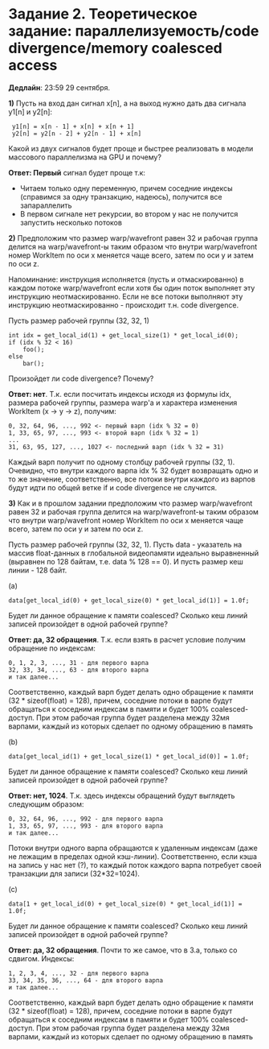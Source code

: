 # Задание 2. Теоретическое задание: параллелизуемость/code divergence/memory coalesced access

**Дедлайн**: 23:59 29 сентября.

**1)** Пусть на вход дан сигнал x[n], а на выход нужно дать два сигнала y1[n] и y2[n]:

```
 y1[n] = x[n - 1] + x[n] + x[n + 1]
 y2[n] = y2[n - 2] + y2[n - 1] + x[n]
```

Какой из двух сигналов будет проще и быстрее реализовать в модели массового параллелизма на GPU и почему?

**Ответ: Первый** сигнал будет проще т.к:
* Читаем только одну переменную, причем соседние индексы (справимся за одну транзакцию, надеюсь), получится все запараллелить
* В первом сигнале нет рекурсии, во втором у нас не получится запустить несколько потоков

**2)** Предположим что размер warp/wavefront равен 32 и рабочая группа делится
на warp/wavefront-ы таким образом что внутри warp/wavefront
номер WorkItem по оси x меняется чаще всего, затем по оси y и затем по оси z.

Напоминание: инструкция исполняется (пусть и отмаскированно) в каждом потоке warp/wavefront если хотя бы один поток выполняет эту инструкцию неотмаскированно. Если не все потоки выполняют эту инструкцию неотмаскированно - происходит т.н. code divergence.

Пусть размер рабочей группы (32, 32, 1)

```
int idx = get_local_id(1) + get_local_size(1) * get_local_id(0);
if (idx % 32 < 16)
    foo();
else
    bar();
```

Произойдет ли code divergence? Почему?

**Ответ: нет**. Т.к. если посчитать индексы исходя из формулы idx, размера рабочей группы, размера warp'а и характера изменения WorkItem (x -> y -> z), получим:

```
0, 32, 64, 96, ..., 992 <- первый варп (idx % 32 = 0)
1, 33, 65, 97, ..., 993 <- второй варп (idx % 32 = 1)
...
31, 63, 95, 127, ..., 1027 <- последний варп (idx % 32 = 31)
```

Каждый варп получит по одному столбцу рабочей группы (32, 1). Очевидно, что внутри каждого варпа idx % 32 будет 
возвращать одно и то же значение, соответственно, все потоки внутри каждого из варпов будут идти по
общей ветке if и code divergence не случится.

**3)** Как и в прошлом задании предположим что размер warp/wavefront равен 32 и рабочая группа делится
на warp/wavefront-ы таким образом что внутри warp/wavefront
номер WorkItem по оси x меняется чаще всего, затем по оси y и затем по оси z.

Пусть размер рабочей группы (32, 32, 1).
Пусть data - указатель на массив float-данных в глобальной видеопамяти идеально выравненный (выравнен по 128 байтам, т.е. data % 128 == 0). И пусть размер кеш линии - 128 байт.

(a)
```
data[get_local_id(0) + get_local_size(0) * get_local_id(1)] = 1.0f;
```

Будет ли данное обращение к памяти coalesced? Сколько кеш линий записей произойдет в одной рабочей группе?

**Ответ: да, 32 обращения**. Т.к. если взять в расчет условие получим обращение по индексам: 

```
0, 1, 2, 3, ..., 31 - для первого варпа
32, 33, 34, ..., 63 - для второго варпа
и так далее...
```

Соответственно, каждый варп будет делать одно обращение к памяти (32 * sizeof(float) = 128), причем, соседние потоки в 
варпе будут обращаться к соседним индексам в памяти и будет 100% coalesced-доступ. При этом рабочая группа будет 
разделена между 32мя варпами, каждый из которых сделает по одному обращению в память

(b)
```
data[get_local_id(1) + get_local_size(1) * get_local_id(0)] = 1.0f;
```

Будет ли данное обращение к памяти coalesced? Сколько кеш линий записей произойдет в одной рабочей группе?

**Ответ: нет, 1024**. Т.к. здесь индексы обращений будут выглядеть следующим образом:

```
0, 32, 64, 96, ..., 992 - для первого варпа
1, 33, 65, 97, ..., 993 - для второго варпа
и так далее...
```

Потоки внутри одного варпа обращаются к удаленным индексам (даже не лежащим в пределах одной кэш-линии). Соответственно, 
если кэша на запись у нас нет (?), то каждый поток каждого варпа потребует своей транзакции для записи (32*32=1024).

(c)
```
data[1 + get_local_id(0) + get_local_size(0) * get_local_id(1)] = 1.0f;
```

Будет ли данное обращение к памяти coalesced? Сколько кеш линий записей произойдет в одной рабочей группе?

**Ответ: да, 32 обращения**. Почти то же самое, что в 3.а, только со сдвигом. Индексы:

```
1, 2, 3, 4, ..., 32 - для первого варпа
33, 34, 35, 36, ..., 64 - для второго варпа
и так далее...
```

Соответственно, каждый варп будет делать одно обращение к памяти (32 * sizeof(float) = 128), причем, соседние потоки в
варпе будут обращаться к соседним индексам в памяти и будет 100% coalesced-доступ. При этом рабочая группа будет
разделена между 32мя варпами, каждый из которых сделает по одному обращению в память